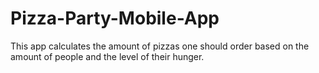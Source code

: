 # Pizza-Party-Mobile-App
This app calculates the amount of pizzas one should order based on the amount of people and the level of their hunger.
